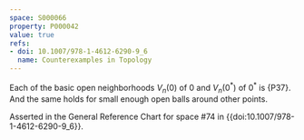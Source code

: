 ```yaml
---
space: S000066
property: P000042
value: true
refs:
- doi: 10.1007/978-1-4612-6290-9_6
  name: Counterexamples in Topology
---
```


Each of the basic open neighborhoods $V_{n}(0)$ of $0$
and $V_{n}(0^{\ast})$ of $0^{\ast}$ is {P37}.
And the same holds for small enough open balls around other points.

Asserted in the General Reference Chart for space #74 in
{{doi:10.1007/978-1-4612-6290-9_6}}.
